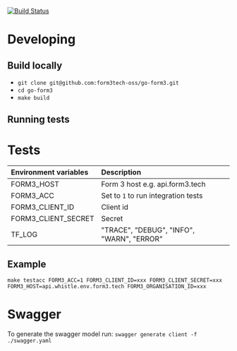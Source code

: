   [![Build Status](https://travis-ci.org/form3tech-oss/go-form3.svg?branch=master)](https://travis-ci.org/form3tech-oss/go-form3)
# Developing
## Build locally
* `git clone git@github.com:form3tech-oss/go-form3.git`
* `cd go-form3`
* `make build`

## Running tests
# Tests

| Environment variables| Description                                |
|:---------------------|:-------------------------------------------|
| FORM3_HOST           | Form 3 host e.g. api.form3.tech            |
| FORM3_ACC            | Set to `1` to run integration tests        |
| FORM3_CLIENT_ID      | Client id                                  |
| FORM3_CLIENT_SECRET  | Secret                                     |
| TF_LOG               | "TRACE", "DEBUG", "INFO", "WARN", "ERROR"  |

## Example
`make testacc FORM3_ACC=1 FORM3_CLIENT_ID=xxx FORM3_CLIENT_SECRET=xxx FORM3_HOST=api.whistle.env.form3.tech FORM3_ORGANISATION_ID=xxx`


# Swagger
To generate the swagger model run: `swagger generate client -f ./swagger.yaml`
